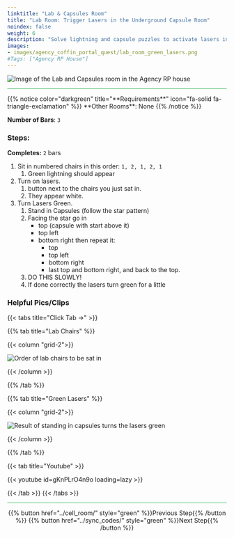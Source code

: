 ```yaml
---
linktitle: "Lab & Capsules Room"
title: "Lab Room: Trigger Lasers in the Underground Capsule Room"
noindex: false
weight: 6
description: "Solve lightning and capsule puzzles to activate lasers in the Lab Room. Advance your quest in the Agency’s hidden dungeon."
images:
- images/agency_coffin_portal_quest/lab_room_green_lasers.png
#Tags: ["Agency RP House"]
---
```


![Image of the Lab and Capsules room in the Agency RP house](/images/agency_coffin_portal_quest/lab_room_w400px.png)

<hr style="background-color: #28b44c" size=8>
{{% notice color="darkgreen" title="**Requirements**" icon="fa-solid fa-triangle-exclamation"  %}}
**Other Rooms**: None
{{% /notice %}}


**Number of Bars**: `3`

### Steps:

**Completes:** `2` bars
1. Sit in numbered chairs in this order: `1, 2, 1, 2, 1`
    1. Green lightning should appear
1. Turn on lasers.
    1. button next to the chairs you just sat in.
    1. They appear white.
1. Turn Lasers Green.
    1. Stand in Capsules (follow the star pattern) <!-- I think this only needs to be done one time and be more clear start on the left top then bottom right then top -->
    1. Facing the star go in 
        - top (capsule with start above it)
        - top left
        - bottom right then repeat it: 
            - top
            - top left
            - bottom right
            - last top and bottom right, and back to the top.
    1. DO THIS SLOWLY!
    1. If done correctly the lasers turn green for a little

### Helpful Pics/Clips

{{< tabs title="Click Tab ->" >}}

{{% tab title="Lab Chairs" %}}

{{< column "grid-2">}}

![Order of lab chairs to be sat in](/images/agency_coffin_portal_quest/lab_room_chair_order.png)


{{< /column >}}

{{% /tab %}}

{{% tab title="Green Lasers" %}}

{{< column "grid-2">}}

![Result of standing in capsules turns the lasers green](/images/agency_coffin_portal_quest/lab_room_green_lasers.png)


{{< /column >}}

{{% /tab %}}

{{< tab title="Youtube" >}}

{{< youtube id=gKnPLrO4n9o loading=lazy >}}

{{< /tab >}}
{{< /tabs >}}

<hr style="background-color: #28b44c" size=8>

<div align="center">{{% button href="../cell_room/" style="green" %}}Previous Step{{% /button %}} {{% button href="../sync_codes/" style="green" %}}Next Step{{% /button %}}</div>